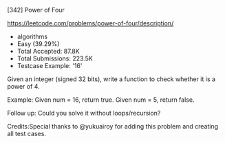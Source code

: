 [342] Power of Four  

https://leetcode.com/problems/power-of-four/description/

* algorithms
* Easy (39.29%)
* Total Accepted:    87.8K
* Total Submissions: 223.5K
* Testcase Example:  '16'


Given an integer (signed 32 bits), write a function to check whether it is a power of 4.

Example:
Given num = 16, return true.
Given num = 5, return false.


Follow up: Could you solve it without loops/recursion?

Credits:Special thanks to @yukuairoy  for adding this problem and creating all test cases.
